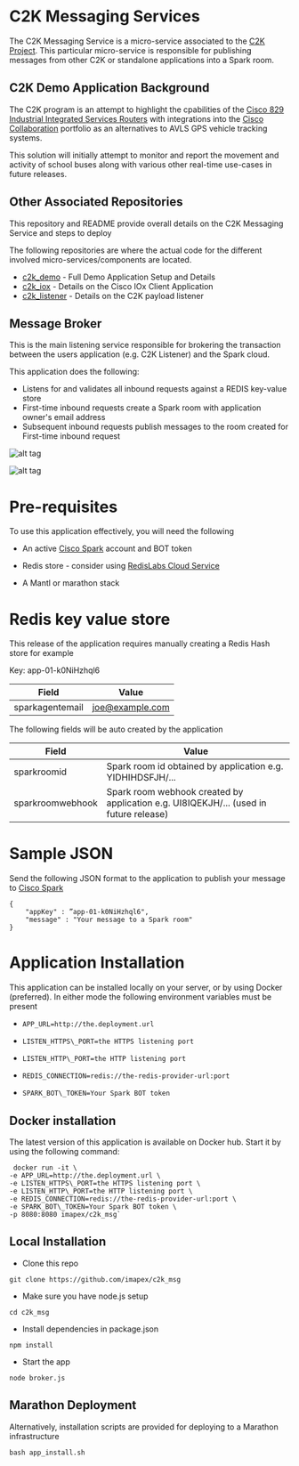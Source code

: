 # C2K Messaging Services

The C2K Messaging Service is a micro-service associated to the [C2K Project](https://github.com/imapex/c2k_demo). This particular micro-service is responsible for publishing messages from other C2K or standalone applications into a Spark room.    

## C2K Demo Application Background

The C2K program is an attempt to highlight the cpabilities of the [Cisco 829 Industrial Integrated Services Routers](http://www.cisco.com/c/en/us/products/routers/829-industrial-router/index.html) with integrations into the [Cisco Collaboration](http://www.cisco.com/c/en/us/solutions/collaboration/index.html) portfolio as an alternatives to AVLS GPS vehicle tracking systems.

This solution will initially attempt to monitor and report the movement and activity of school buses along with various other real-time use-cases in future releases.

## Other Associated Repositories

This repository and README provide overall details on the C2K Messaging Service and steps to deploy 

The following repositories are where the actual code for the different involved micro-services/components are located.  

* [c2k_demo](https://github.com/imapex/c2k_demo) - Full Demo Application Setup and Details
* [c2k_iox](https://github.com/imapex/c2k_iox) - Details on the Cisco IOx Client Application 
* [c2k_listener](https://github.com/imapex/c2k_listener) - Details on the C2K payload listener

## Message Broker 

This is the main listening service responsible for brokering the transaction between the users application (e.g. C2K Listener) and the Spark cloud.
 
This application does the following:  

* Listens for and validates all inbound requests against a REDIS key-value store
* First-time inbound requests create a Spark room with application owner's email address
* Subsequent inbound requests publish messages to the room created for First-time inbound request

![alt tag](https://raw.githubusercontent.com/zoneix/c2k_msg/master/first-message.png)

![alt tag](https://raw.githubusercontent.com/zoneix/c2k_msg/master/subsequent-message.png)

# Pre-requisites

To use this application effectively, you will need the following

* An active [Cisco Spark](https://developer.ciscospark.com/)
 account and BOT token 
 
* Redis store - consider using [RedisLabs Cloud Service](https://redislabs.com/)
 
* A Mantl or marathon stack

# Redis key value store

This release of the application requires manually creating a Redis Hash store for example

Key: app-01-k0NiHzhql6

| Field  	| Value 	|
|------------------	|-----------------------------------	|
| sparkagentemail      	| joe@example.com              	|


The following fields will be auto created by the application

| Field  	| Value 	|
|------------------	|-----------------------------------	|
| sparkroomid      	| Spark room id obtained by application e.g. YIDHIHDSFJH/...                            |
| sparkroomwebhook 	| Spark room webhook created by application e.g. UI8IQEKJH/... (used in future release) |

# Sample JSON

Send the following JSON format to the application to publish your message to [Cisco Spark](https://developer.ciscospark.com/)

```
{
    "appKey" : ”app-01-k0NiHzhql6",
    "message" : "Your message to a Spark room"
}
```


# Application Installation

This application can be installed locally on your server, or by using Docker (preferred).
In either mode the following environment variables must be present

*     APP_URL=http://the.deployment.url
*     LISTEN_HTTPS\_PORT=the HTTPS listening port
*     LISTEN_HTTP\_PORT=the HTTP listening port
*     REDIS_CONNECTION=redis://the-redis-provider-url:port
*     SPARK_BOT\_TOKEN=Your Spark BOT token    
    

## Docker installation

The latest version of this application is available on Docker hub. Start it by using
the following command:
```
 docker run -it \
-e APP_URL=http://the.deployment.url \
-e LISTEN_HTTPS\_PORT=the HTTPS listening port \
-e LISTEN_HTTP\_PORT=the HTTP listening port \
-e REDIS_CONNECTION=redis://the-redis-provider-url:port \
-e SPARK_BOT\_TOKEN=Your Spark BOT token \
-p 8080:8080 imapex/c2k_msg`
```
## Local Installation

* Clone this repo

```
git clone https://github.com/imapex/c2k_msg
```
* Make sure you have node.js setup 

```
cd c2k_msg
```
* Install dependencies in package.json

```
npm install
```
* Start the app

```
node broker.js
```

## Marathon Deployment

Alternatively, installation scripts are provided for deploying to a Marathon infrastructure

```
bash app_install.sh

```
